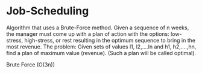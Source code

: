 # Job-Scheduling
Algorithm that uses a Brute-Force method. Given a sequence of n weeks, the manager must come up with a plan of action with the options: low-stress, high-stress, or rest resulting in the optimum sequence to bring in the most revenue. The problem: Given sets of values l1, l2,....ln and h1, h2,....,hn, find a plan of maximum value (revenue). (Such a plan will be called optimal).

Brute Force (O(3n))
